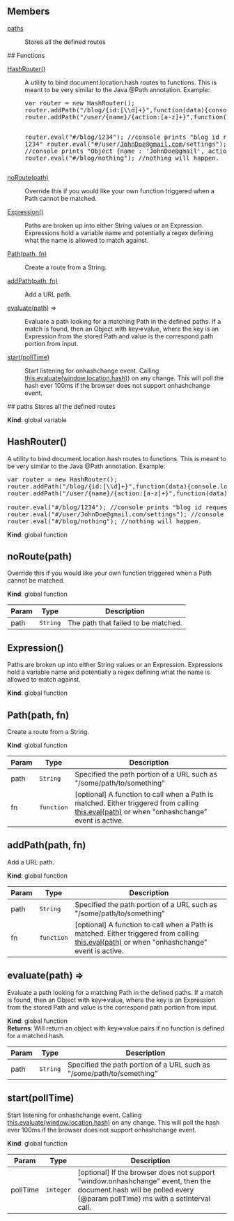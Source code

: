 ## Members
<dl>
<dt><a href="#paths">paths</a></dt>
<dd><p>Stores all the defined routes</p>
</dd>
</dl>
## Functions
<dl>
<dt><a href="#HashRouter">HashRouter()</a></dt>
<dd><p>A utility to bind document.location.hash routes to functions.  This is meant to be very similar to the Java @Path annotation.
Example:</p>
<pre>
var router = new HashRouter();
router.addPath("/blog/{id:[\\d]+}",function(data){console.log("blog id requested: "+data.id)});
router.addPath("/user/{name}/{action:[a-z]+}",function(data){console.log(data);});

router.eval("#/blog/1234"); //console prints "blog id requested: 1234"
router.eval("#/user/JohnDoe@gmail.com/settings"); //console prints "Object {name : 'JohnDoe@gmail', action : 'settings'}"
router.eval("#/blog/nothing"); //nothing will happen.
</pre></dd>
<dt><a href="#noRoute">noRoute(path)</a></dt>
<dd><p>Override this if you would like your own function triggered when a Path cannot be matched.</p>
</dd>
<dt><a href="#Expression">Expression()</a></dt>
<dd><p>Paths are broken up into either String values or an Expression.  Expressions hold
a variable name and potentially a regex defining what the name is allowed to match against.</p>
</dd>
<dt><a href="#Path">Path(path, fn)</a></dt>
<dd><p>Create a route from a String.</p>
</dd>
<dt><a href="#addPath">addPath(path, fn)</a></dt>
<dd><p>Add a URL path.</p>
</dd>
<dt><a href="#evaluate">evaluate(path)</a> ⇒</dt>
<dd><p>Evaluate a path looking for a matching Path in the defined paths.  If a match is found, then an Object with
key=&gt;value, where the key is an Expression from the stored Path and value is the correspond path portion from input.</p>
</dd>
<dt><a href="#start">start(pollTime)</a></dt>
<dd><p>Start listening for onhashchange event.  Calling <a href="this.evaluate(window.location.hash">this.evaluate(window.location.hash)</a>) on any change.  This
will poll the hash ever 100ms if the browser does not support onhashchange event.</p>
</dd>
</dl>
<a name="paths"></a>
## paths
Stores all the defined routes

**Kind**: global variable  
<a name="HashRouter"></a>
## HashRouter()
A utility to bind document.location.hash routes to functions.  This is meant to be very similar to the Java @Path annotation.Example:<pre>var router = new HashRouter();router.addPath("/blog/{id:[\\d]+}",function(data){console.log("blog id requested: "+data.id)});router.addPath("/user/{name}/{action:[a-z]+}",function(data){console.log(data);});router.eval("#/blog/1234"); //console prints "blog id requested: 1234"router.eval("#/user/JohnDoe@gmail.com/settings"); //console prints "Object {name : 'JohnDoe@gmail', action : 'settings'}"router.eval("#/blog/nothing"); //nothing will happen.</pre>

**Kind**: global function  
<a name="noRoute"></a>
## noRoute(path)
Override this if you would like your own function triggered when a Path cannot be matched.

**Kind**: global function  

| Param | Type | Description |
| --- | --- | --- |
| path | <code>String</code> | The path that failed to be matched. |

<a name="Expression"></a>
## Expression()
Paths are broken up into either String values or an Expression.  Expressions holda variable name and potentially a regex defining what the name is allowed to match against.

**Kind**: global function  
<a name="Path"></a>
## Path(path, fn)
Create a route from a String.

**Kind**: global function  

| Param | Type | Description |
| --- | --- | --- |
| path | <code>String</code> | Specified the path portion of a URL such as "/some/path/to/something" |
| fn | <code>function</code> | [optional] A function to call when a Path is matched.  Either triggered from calling [this.eval(path)](this.eval(path)) or when "onhashchange" event is active. |

<a name="addPath"></a>
## addPath(path, fn)
Add a URL path.

**Kind**: global function  

| Param | Type | Description |
| --- | --- | --- |
| path | <code>String</code> | Specified the path portion of a URL such as "/some/path/to/something" |
| fn | <code>function</code> | [optional] A function to call when a Path is matched.  Either triggered from calling [this.eval(path)](this.eval(path)) or when "onhashchange" event is active. |

<a name="evaluate"></a>
## evaluate(path) ⇒
Evaluate a path looking for a matching Path in the defined paths.  If a match is found, then an Object withkey=>value, where the key is an Expression from the stored Path and value is the correspond path portion from input.

**Kind**: global function  
**Returns**: Will return an object with key=>value pairs if no function is defined for a matched hash.  

| Param | Type | Description |
| --- | --- | --- |
| path | <code>String</code> | Specified the path portion of a URL such as "/some/path/to/something" |

<a name="start"></a>
## start(pollTime)
Start listening for onhashchange event.  Calling [this.evaluate(window.location.hash)](this.evaluate(window.location.hash)) on any change.  Thiswill poll the hash ever 100ms if the browser does not support onhashchange event.

**Kind**: global function  

| Param | Type | Description |
| --- | --- | --- |
| pollTime | <code>integer</code> | [optional] If the browser does not support "window.onhashchange" event, then the document.hash will be polled every {@param pollTime} ms with a setInterval call. |

